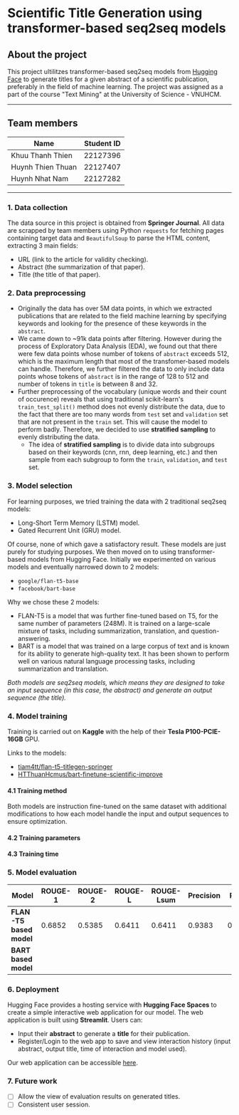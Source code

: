 # Scientific Title Generation using transformer-based seq2seq models

## About the project
This project ultilitzes transformer-based seq2seq models from [Hugging Face](https://huggingface.co/) to generate titles for a given abstract of a scientific publication, preferably in the field of machine learning. The project was assigned as a part of the course "Text Mining" at the University of Science - VNUHCM.

---

## Team members

| Name | Student ID |
| --- | --- |
| Khuu Thanh Thien | 22127396 |
| Huynh Thien Thuan | 22127407 |
| Huynh Nhat Nam | 22127282 |

---

### 1. Data collection
The data source in this project is obtained from **Springer Journal**.
All data are scrapped by team members using Python `requests` for fetching pages containing target data and `BeautifulSoup` to parse the HTML content, extracting 3 main fields:
- URL (link to the article for validity checking).
- Abstract (the summarization of that paper).
- Title (the title of that paper).

### 2. Data preprocessing
- Originally the data has over 5M data points, in which we extracted publications that are related to the field machine learning by specifying keywords and looking for the presence of these keywords in the `abstract`.
- We came down to ~91k data points after filtering. However during the process of Exploratory Data Analysis (EDA), we found out that there were few data points whose number of tokens of `abstract` exceeds 512, which is the maximum length that most of the transfomer-based models can handle. Therefore, we further filtered the data to only include data points whose tokens of `abstract` is in the range of 128 to 512 and number of tokens in `title` is between 8 and 32.
- Further preprocessing of the vocabulary (unique words and their count of occurence) reveals that using traditional scikit-learn's `train_test_split()` method does not evenly distribute the data, due to the fact that there are too many words from `test` set and `validation` set that are not present in the `train` set. This will cause the model to perform badly. Therefore, we decided to use **stratified sampling** to evenly distributing the data. 
    - The idea of **stratified sampling** is to divide data into subgroups based on their keywords (cnn, rnn, deep learning, etc.) and then sample from each subgroup to form the `train`, `validation`, and `test` set.
### 3. Model selection
For learning purposes, we tried training the data with 2 traditional seq2seq models:
- Long-Short Term Memory (LSTM) model.
- Gated Recurrent Unit (GRU) model.

Of course, none of which gave a satisfactory result. These models are just purely for studying purposes.
We then moved on to using transformer-based models from Hugging Face. Initially we experimented on various models and eventually narrowed down to 2 models:
- `google/flan-t5-base`
- `facebook/bart-base`

Why we chose these 2 models:
- FLAN-T5 is a model that was further fine-tuned based on T5, for the same number of parameters (248M). It is trained on a large-scale mixture of tasks, including summarization, translation, and question-answering.
- BART is a model that was trained on a large corpus of text and is known for its ability to generate high-quality text. It has been shown to perform well on various natural language processing tasks, including summarization and translation.

*Both models are seq2seq models, which means they are designed to take an input sequence (in this case, the abstract) and generate an output sequence (the title).*
### 4. Model training

Training is carried out on **Kaggle** with the help of their **Tesla P100-PCIE-16GB** GPU.

Links to the models:
- [tiam4tt/flan-t5-titlegen-springer](https://huggingface.co/tiam4tt/flan-t5-titlegen-springer)
- [HTThuanHcmus/bart-finetune-scientific-improve](https://huggingface.co/HTThuanHcmus/bart-finetune-scientific-improve)

#### 4.1 Training method

Both models are instruction fine-tuned on the same dataset with additional modifications to how each model handle the input and output sequences to ensure optimization.

#### 4.2 Training parameters

#### 4.3 Training time

### 5. Model evaluation

| Model | ROUGE-1 | ROUGE-2 | ROUGE-L | ROUGE-Lsum | Precision | Recall | F1 |
| --- | --- | --- | --- | --- | --- | --- | --- |
| **FLAN-T5 based model** | 0.6852 | 0.5385 | 0.6411 | 0.6411 | 0.9383 | 0.9222 | 0.93 |
| **BART based model** |  |  |  |  |  |  |  |

### 6. Deployment

Hugging Face provides a hosting service with **Hugging Face Spaces** to create a simple interactive web application for our model.
The web application is built using **Streamlit**. Users can:
- Input their **abstract** to generate a **title** for their publication.
- Register/Login to the web app to save and view interaction history (input abstract, output title, time of interaction and model used).



Our web application can be accessible [here](https://huggingface.co/spaces/tiam4tt/title-generator-for-Machine-Learning-publications).

### 7. Future work
- [ ] Allow the view of evaluation results on generated titles.
- [ ] Consistent user session.